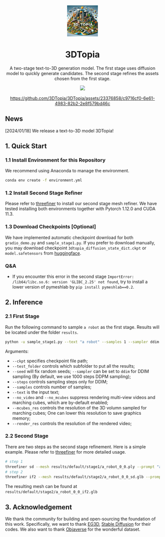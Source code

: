 <p align="center">
    <picture>
    <img alt="logo" src="assets/3dtopia.jpeg" width="20%">
    </picture>
</p>

<div align="center">
  <h1>3DTopia</h1>
  <p>
      A two-stage text-to-3D generation model. The first stage uses diffusion model to quickly generate candidates. The second stage refines the assets chosen from the first stage.
  </p>
  <img src="https://visitor-badge.laobi.icu/badge?page_id=3DTopia.3DTopia" />

  <p>
       
  </p>

https://github.com/3DTopia/3DTopia/assets/23376858/c9716cf0-6e61-4983-82b2-2e8f579bd46c
    
</div>

## News

[2024/01/18] We release a text-to-3D model 3DTopia!

## 1. Quick Start

### 1.1 Install Environment for this Repository
We recommend using Anaconda to manage the environment.
```bash
conda env create -f environment.yml
```

### 1.2 Install Second Stage Refiner
Please refer to [threefiner](https://github.com/3DTopia/threefiner) to install our second stage mesh refiner. We have tested installing both environments together with Pytorch 1.12.0 and CUDA 11.3.

### 1.3 Download Checkpoints \[Optional\]
We have implemented automatic checkpoint download for both `gradio_demo.py` and `sample_stage1.py`. If you prefer to download manually, you may download checkpoint `3dtopia_diffusion_state_dict.ckpt` or `model.safetensors` from [huggingface](https://huggingface.co/hongfz16/3DTopia).

### Q&A
- If you encounter this error in the second stage `ImportError: /lib64/libc.so.6: version 'GLIBC_2.25' not found`, try to install a lower version of pymeshlab by `pip install pymeshlab==0.2`.

## 2. Inference

### 2.1 First Stage
Run the following command to sample `a robot` as the first stage. Results will be located under the folder `results`.
```bash
python -u sample_stage1.py --text "a robot" --samples 1 --sampler ddim --steps 200 --cfg_scale 7.5 --seed 0
```

Arguments:
- `--ckpt` specifies checkpoint file path;
- `--test_folder` controls which subfolder to put all the results;
- `--seed` will fix random seeds; `--sampler` can be set to `ddim` for DDIM sampling (By default, we use 1000 steps DDPM sampling);
- `--steps` controls sampling steps only for DDIM;
- `--samples` controls number of samples;
- `--text` is the input text;
- `--no_video` and `--no_mcubes` suppress rendering multi-view videos and marching cubes, which are by-default enabled;
- `--mcubes_res` controls the resolution of the 3D volumn sampled for marching cubes; One can lower this resolution to save graphics memory;
- `--render_res` controls the resolution of the rendered video;

### 2.2 Second Stage
There are two steps as the second stage refinement. Here is a simple example. Please refer to [threefiner](https://github.com/3DTopia/threefiner) for more detailed usage.
```bash
# step 1
threefiner sd --mesh results/default/stage1/a_robot_0_0.ply --prompt "a robot" --text_dir --front_dir='-y' --outdir results/default/stage2/ --save a_robot_0_0_sd.glb
# step 2
threefiner if2 --mesh results/default/stage2/a_robot_0_0_sd.glb --prompt "a robot" --outdir results/default/stage2/ --save a_robot_0_0_if2.glb
```
The resulting mesh can be found at `results/default/stage2/a_robot_0_0_if2.glb`

## 3. Acknowledgement
We thank the community for building and open-sourcing the foundation of this work. Specifically, we want to thank [EG3D](https://github.com/NVlabs/eg3d), [Stable Diffusion](https://github.com/CompVis/stable-diffusion) for their codes. We also want to thank [Objaverse](https://objaverse.allenai.org) for the wonderful dataset.
